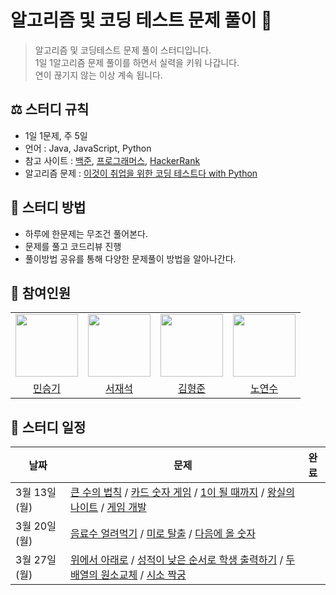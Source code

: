 # 알고리즘 및 코딩 테스트 문제 풀이 💯
> 알고리즘 및 코딩테스트 문제 풀이 스터디입니다.<br>
> 1일 1알고리즘 문제 풀이를 하면서 실력을 키워 나갑니다.<br>
> 연이 끊기지 않는 이상 계속 됩니다.

## ⚖️ 스터디 규칙
- 1일 1문제, 주 5일
- 언어 : Java, JavaScript, Python
- 참고 사이트 : [백준](https://www.acmicpc.net/), [프로그래머스](https://programmers.co.kr/), [HackerRank](https://www.hackerrank.com/)
- 알고리즘 문제 : [이것이 취업을 위한 코딩 테스트다 with Python](https://github.com/ndb796/python-for-coding-test)


## 📖 스터디 방법
- 하루에 한문제는 무조건 풀어본다.
- 문제를 풀고 코드리뷰 진행
- 풀이방법 공유를 통해 다양한 문제풀이 방법을 알아나간다.


## 👥 참여인원
<table>
  <tr>
    <td>
        <a href="https://github.com/seunGit">
            <img src="https://avatars.githubusercontent.com/u/110602191?v=4" width="100px" />
        </a>
    </td>
    <td>
        <a href="https://github.com/suhjaesuk">
            <img src="https://avatars.githubusercontent.com/u/110963294?v=4" width="100px" />
        </a>
    </td>
    <td>
        <a href="https://github.com/hjun0917">
            <img src="https://avatars.githubusercontent.com/u/91590391?v=4" width="100px" />
        </a>
    </td>
    <td>
        <a href="https://github.com/soogineer">
            <img src="https://avatars.githubusercontent.com/u/116775790?v=4" width="100px" />
        </a>
    </td>
  </tr>

  <tr> 
    <td align="center"><a href="https://github.com/seunGit">민승기</a></td>
    <td align="center"><a href="https://github.com/suhjaesuk">서재석</a></td>
    <td align="center"><a href="https://github.com/hjun0917">김형준</a></td>
    <td align="center"><a href="https://github.com/soogineer">노연수</a></td>
  </tr>
</table>


## 📅 스터디 일정

| 날짜 | 문제 | 완료 |
| --- | --- | --- |
| 3월 13일(월) | [큰 수의 법칙](https://github.com/seunGit/Algorithm-Study/blob/main/20230313/%ED%81%B0%EC%88%98%EC%9D%98%20%EB%B2%95%EC%B9%99.md) / [카드 숫자 게임](https://github.com/seunGit/Algorithm-Study/blob/main/20230313/%EC%88%AB%EC%9E%90%20%EC%B9%B4%EB%93%9C%20%EA%B2%8C%EC%9E%84.md) / [1이 될 때까지](https://github.com/seunGit/Algorithm-Study/blob/main/20230313/1%EC%9D%B4%20%EB%90%A0%20%EB%95%8C%EA%B9%8C%EC%A7%80.md) / [왕실의 나이트](https://github.com/seunGit/Algorithm-Study/blob/main/20230313/%EC%99%95%EC%8B%A4%EC%9D%98%20%EB%82%98%EC%9D%B4%ED%8A%B8.md) / [게임 개발](https://github.com/seunGit/Algorithm-Study/blob/main/20230313/%EA%B2%8C%EC%9E%84%20%EA%B0%9C%EB%B0%9C.md)|  |   
  | 3월 20일(월) | [음료수 얼려먹기](https://github.com/seunGit/Algorithm-Study/blob/main/20230320/%EC%9D%8C%EB%A3%8C%EC%88%98%20%EC%96%BC%EB%A0%A4%EB%A8%B9%EA%B8%B0.md) / [미로 탈출](https://github.com/seunGit/Algorithm-Study/blob/main/20230320/%EB%AF%B8%EB%A1%9C%20%ED%83%88%EC%B6%9C.md) / [다음에 올 숫자](https://github.com/seunGit/Algorithm-Study/blob/main/20230320/%EB%8B%A4%EC%9D%8C%EC%97%90%20%EC%98%AC%20%EC%88%AB%EC%9E%90.md) |  |
  | 3월 27일 (월) | [위에서 아래로](https://github.com/seunGit/Algorithm-Study/blob/main/20230327/%EC%9C%84%EC%97%90%EC%84%9C%20%EC%95%84%EB%9E%98%EB%A1%9C.md) / [성적이 낮은 순서로 학생 출력하기](https://github.com/seunGit/Algorithm-Study/blob/main/20230327/%EC%84%B1%EC%A0%81%EC%9D%B4%20%EB%82%AE%EC%9D%80%20%EC%88%9C%EC%84%9C%EB%A1%9C%20%ED%95%99%EC%83%9D%20%EC%B6%9C%EB%A0%A5%ED%95%98%EA%B8%B0.md) / [두 배열의 원소교체](https://github.com/seunGit/Algorithm-Study/blob/main/20230327/%EB%91%90%20%EB%B0%B0%EC%97%B4%EC%9D%98%20%EC%9B%90%EC%86%8C%20%EA%B5%90%EC%B2%B4.md) / [시소 짝궁](https://github.com/seunGit/Algorithm-Study/blob/main/20230327/%EC%8B%9C%EC%86%8C%20%EC%A7%9D%EA%BF%8D.md)||

